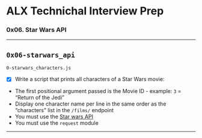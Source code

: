 # ALX Technichal Interview Prep
### 0x06. Star Wars API
---
`0x06-starwars_api`
---
`0-starwars_characters.js`
+ [x] Write a script that prints all characters of a Star Wars movie:
* The first positional argument passed is the Movie ID - example: `3` = “Return of the Jedi”
* Display one character name per line in the same order as the “characters” list in the `/films/` endpoint
* You must use the [Star wars API](https://intranet.alxswe.com/rltoken/gh_NaSUk9QlXHVoACFU-tg)
* You must use the `request` module
---
